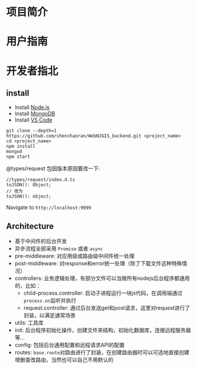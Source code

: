 # 项目简介

# 用户指南

# 开发者指北
## install
- Install [Node.js](https://nodejs.org/en/)
- Install [MongoDB](https://docs.mongodb.com/manual/installation/)
- Install [VS Code](https://code.visualstudio.com/)

```
git clone --depth=1 https://github.com/shenchaoran/WebNJGIS_backend.git <project_name>
cd <project_name>
npm install
mongod
npm start
```

@types/request 包因版本原因要改一下:
```
//types/request/index.d.ts
toJSON(): Object;
// 改为
toJSON(): object;
```

Navigate to `http://localhost:9999`

## Architecture
- 基于中间件的后台开发
- 异步流程全部采用 `Promise` 或者 `async`
- pre-middleware: 对应用级或路由级中间件统一处理
- post-middleware: 对response和error统一处理（除了下载文件这种特殊情况）
- controllers: 业务逻辑处理，有部分文件可以当做所有nodejs后台程序都通用的，比如：
    - child-process.controller: 启动子进程运行一块js代码，在调用端通过`process.on`监听并执行
    - request.controller: 通过后台发送get和post请求，这里对request进行了封装，以满足通常场景
- utils: 工具库
- init: 后台程序初始化操作，创建文件夹结构，初始化数据库，连接远程服务器等...
- config: 包括后台通用配置和远程请求API的配置
- routes: `base.route`对路由进行了封装，在创建路由器时可以可选地直接创建增删查改路由，当然也可以自己不用默认的